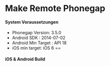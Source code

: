Make Remote Phonegap
==
#### System Voraussetzungen
- Phonegap Version: 3.5.0 
- Android SDK : 2014-07-02
- Android Min Target : API 18
- iOS min target: iOS 6
==

#### iOS & Android Build



